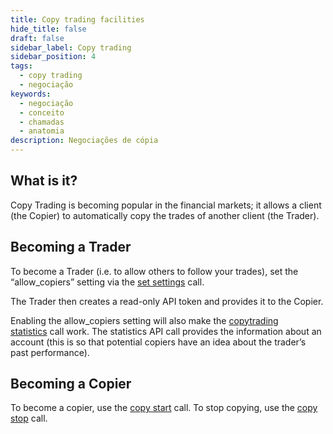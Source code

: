 ```yaml
---
title: Copy trading facilities
hide_title: false
draft: false
sidebar_label: Copy trading
sidebar_position: 4
tags:
  - copy trading
  - negociação
keywords:
  - negociação
  - conceito
  - chamadas
  - anatomia
description: Negociações de cópia
---
```


## What is it?

Copy Trading is becoming popular in the financial markets; it allows a client (the Copier) to automatically copy the trades of another client (the Trader).

## Becoming a Trader

To become a Trader (i.e. to allow others to follow your trades), set the “allow_copiers” setting via the [set settings](/api-explorer#set_settings) call.

The Trader then creates a read-only API token and provides it to the Copier.

Enabling the allow_copiers setting will also make the [copytrading statistics](/api-explorer#copytrading_statistics) call work. The statistics API call provides the information about an account (this is so that potential copiers have an idea about the trader’s past performance).

## Becoming a Copier

To become a copier, use the [copy start](/api-explorer#copy_start) call. To stop copying, use the [copy stop](/api-explorer#copy_stop) call.
